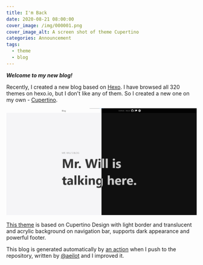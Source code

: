 ```yaml
---
title: I'm Back
date: 2020-08-21 08:00:00
cover_image: /img/000001.png
cover_image_alt: A screen shot of theme Cupertino
categories: Announcement
tags:
  - theme
  - blog
---
```


**_Welcome to my new blog!_**

<!-- more -->

Recently, I created a new blog based on [Hexo](https://hexo.io/). I have browsed all 320 themes on hexo.io, but I don't like any of them. So I created a new one on my own - [Cupertino](https://github.com/MrWillCom/hexo-theme-cupertino).

![A screen shot of theme Cupertino](/img/000001.png)

[This theme](https://github.com/MrWillCom/hexo-theme-cupertino) is based on Cupertino Design with light border and translucent and acrylic background on navigation bar, supports dark appearance and powerful footer.

This blog is generated automatically by [an action](https://github.com/MrWillCom/MrWillCom.github.io/blob/master/.github/workflows/blog-builder.yml) when I push to the repository, written by [@aeilot](https://github.com/aeilot) and I improved it.

